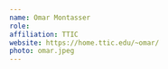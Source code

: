 ```yaml
---
name: Omar Montasser
role: 
affiliation: TTIC
website: https://home.ttic.edu/~omar/
photo: omar.jpeg
---
```

